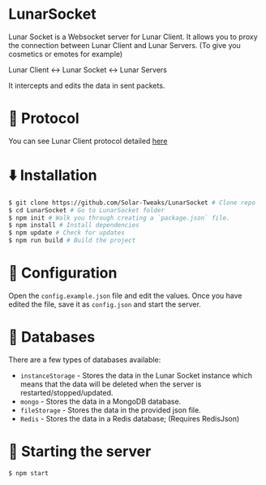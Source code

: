 # LunarSocket

Lunar Socket is a Websocket server for Lunar Client.
It allows you to proxy the connection between Lunar Client and Lunar Servers. (To give you cosmetics or emotes for example)

Lunar Client &lt;-> Lunar Socket &lt;-> Lunar Servers

It intercepts and edits the data in sent packets.

# 🔖 Protocol

You can see Lunar Client protocol detailed [here](https://github.com/Solar-Tweaks/LunarSocket/blob/main/doc/protocol.md)

# ⬇️ Installation

```bash
$ git clone https://github.com/Solar-Tweaks/LunarSocket # Clone repo
$ cd LunarSocket # Go to LunarSocket folder
$ npm init # Walk you through creating a `package.json` file.
$ npm install # Install dependencies
$ npm update # Check for updates
$ npm run build # Build the project
```

# 🔧 Configuration

Open the `config.example.json` file and edit the values.
Once you have edited the file, save it as `config.json` and start the server.

# 📂 Databases

There are a few types of databases available:

- `instanceStorage` - Stores the data in the Lunar Socket instance which means that the data will be deleted when the server is restarted/stopped/updated.
- `mongo` - Stores the data in a MongoDB database.
- `fileStorage` - Stores the data in the provided json file.
- `Redis` - Stores the data in a Redis database; (Requires RedisJson)

# 🚀 Starting the server

```bash
$ npm start
```
